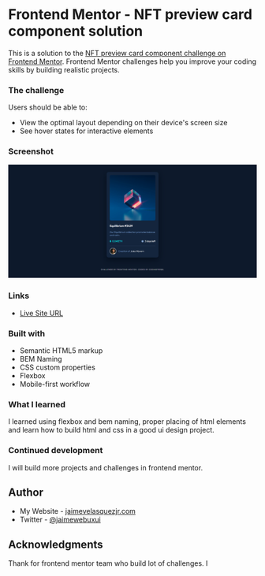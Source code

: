 # Frontend Mentor - NFT preview card component solution

This is a solution to the [NFT preview card component challenge on Frontend Mentor](https://www.frontendmentor.io/challenges/nft-preview-card-component-SbdUL_w0U). Frontend Mentor challenges help you improve your coding skills by building realistic projects.

### The challenge

Users should be able to:

- View the optimal layout depending on their device's screen size
- See hover states for interactive elements

### Screenshot

![](./screenshot.png)

### Links

- [Live Site URL](https://jongvelasquez.github.io/nft-preview-card-component/)

### Built with

- Semantic HTML5 markup
- BEM Naming
- CSS custom properties
- Flexbox
- Mobile-first workflow

### What I learned

I learned using flexbox and bem naming, proper placing of html elements and learn how to build html and css in a good ui design project.

### Continued development

I will build more projects and challenges in frontend mentor.

## Author

-  My Website - [jaimevelasquezjr.com](https://jaimevelasquezjr.com/)
-  Twitter - [@jaimewebuxui](https://twitter.com/jaimewebuxui)

## Acknowledgments

Thank for frontend mentor team who build lot of challenges. I
